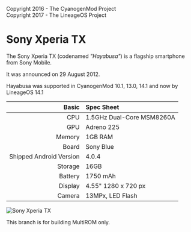Copyright 2016 - The CyanogenMod Project  
Copyright 2017 - The LineageOS Project  

Sony Xperia TX
==============

The Sony Xperia TX (codenamed _"Hayabusa"_) is a flagship smartphone from Sony Mobile.

It was announced on 29 August 2012.

Hayabusa was supported in CyanogenMod 10.1, 13.0, 14.1 and now by LineageOS 14.1

Basic   | Spec Sheet
-------:|:-------------------------
CPU     | 1.5GHz Dual-Core MSM8260A
GPU     | Adreno 225
Memory  | 1GB RAM
Board   | Sony Blue
Shipped Android Version | 4.0.4
Storage | 16GB
Battery | 1750 mAh
Display | 4.55" 1280 x 720 px
Camera  | 13MPx, LED Flash

![Sony Xperia TX](http://cdn2.gsmarena.com/vv/pics/sony/sony-xperia-tx.jpg "Sony Xperia TX in black")

This branch is for building MultiROM only.

